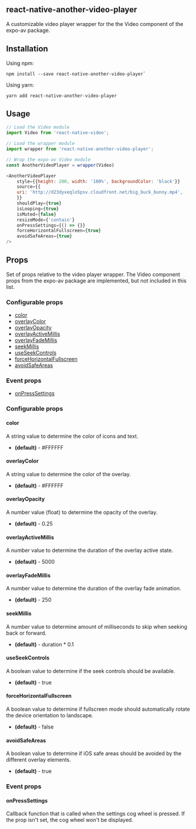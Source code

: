 ## react-native-another-video-player

A customizable video player wrapper for the the Video component of the expo-av package.

## Installation

Using npm:

```shell
npm install --save react-native-another-video-player`
```

Using yarn:

```shell
yarn add react-native-another-video-player
```

## Usage

```javascript
// Load the Video module
import Video from 'react-native-video';

// Load the wrapper module
import wrapper from 'react-native-another-video-player';

// Wrap the expo-av Video module
const AnotherVideoPlayer = wrapper(Video)

<AnotherVideoPlayer
    style={{height: 200, width: '100%', backgroundColor: 'black'}}
    source={{
    uri: 'http://d23dyxeqlo5psv.cloudfront.net/big_buck_bunny.mp4',
    }}
    shouldPlay={true}
    isLooping={true}
    isMuted={false}
    resizeMode={'contain'}
    onPressSettings={() => {}}
    forceHorizontalFullscreen={true}
    avoidSafeAreas={true}
/>
```

## Props

Set of props relative to the video player wrapper. The Video component props from the expo-av package are implemented, but not included in this list.

### Configurable props
* [color](#color)
* [overlayColor](#overlayColor)
* [overlayOpacity](#overlayOpacity)
* [overlayActiveMillis](#overlayActiveMillis)
* [overlayFadeMillis](#overlayFadeMillis)
* [seekMillis](#seekMillis)
* [useSeekControls](#useSeekControls)
* [forceHorizontalFullscreen](#forceHorizontalFullscreen)
* [avoidSafeAreas](#avoidSafeAreas)

### Event props
* [onPressSettings](#onPressSettings)

### Configurable props

#### color
A string value to determine the color of icons and text.

* **(default)** - #FFFFFF

#### overlayColor
A string value to determine the color of the overlay.

* **(default)** - #FFFFFF

#### overlayOpacity
A number value (float) to determine the opacity of the overlay.

* **(default)** - 0.25

#### overlayActiveMillis
A number value to determine the duration of the overlay active state.

* **(default)** - 5000

#### overlayFadeMillis
A number value to determine the duration of the overlay fade animation.

* **(default)** - 250

#### seekMillis
A number value to determine amount of milliseconds to skip when seeking back or forward.

* **(default)** - duration * 0.1

#### useSeekControls
A boolean value to determine if the seek controls should be available.

* **(default)** - true

#### forceHorizontalFullscreen
A boolean value to determine if fullscreen mode should automatically rotate the device orientation to landscape.

* **(default)** - false

#### avoidSafeAreas
A boolean value to determine if iOS safe areas should be avoided by the different overlay elements.

* **(default)** - true

### Event props

#### onPressSettings
Callback function that is called when the settings cog wheel is pressed. If the prop isn't set, the cog wheel won't be displayed.

